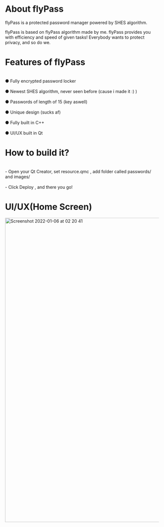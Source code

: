 <h1>About flyPass</h1>
flyPass is a protected password manager powered by SHES algorithm.

flyPass is based on flyPass algorithm made by me.
flyPass provides you with efficiency and speed of given tasks!
Everybody wants to protect privacy, and so do we.

<h1>Features of flyPass</h1>
<br>● Fully encrypted password locker</br>
<br>● Newest SHES algorithm, never seen before (cause i made it :) )</br>
<br>● Passwords of length of 15 (key aswell) </br>
<br>● Unique design (sucks af) </br>
<br>● Fully built in C++ </br>
<br>● UI/UX built in Qt </br>


<h1>How to build it? </h1>
<br>- Open your Qt Creator, set resource.qmc , add folder called passwords/ and images/</br>
<br>- Click Deploy , and there you go!</br>
<h1>UI/UX(Home Screen)</h1>
<img width="995" alt="Screenshot 2022-01-06 at 02 20 41" src="https://user-images.githubusercontent.com/62068607/148312863-8531a565-7088-4c29-9445-da4507502044.png">







